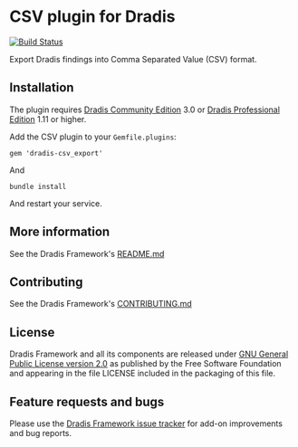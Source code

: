 # CSV plugin for Dradis

[![Build Status](https://secure.travis-ci.org/dradis/dradis-csv_export.png?branch=master)](http://travis-ci.org/dradis/dradis-csv_export)

Export Dradis findings into Comma Separated Value (CSV) format.


## Installation

The plugin requires [Dradis Community Edition](http://dradisframework.org) 3.0 or [Dradis Professional Edition](http://securityroots.com/dradispro/) 1.11 or higher.

Add the CSV plugin to your `Gemfile.plugins`:

    gem 'dradis-csv_export'

And

    bundle install

And restart your service.


## More information

See the Dradis Framework's [README.md](https://github.com/dradis/dradisframework/blob/master/README.md)


## Contributing

See the Dradis Framework's [CONTRIBUTING.md](https://github.com/dradis/dradisframework/blob/master/CONTRIBUTING.md)


## License

Dradis Framework and all its components are released under [GNU General Public License version 2.0](http://www.gnu.org/licenses/old-licenses/gpl-2.0.html) as published by the Free Software Foundation and appearing in the file LICENSE included in the packaging of this file.


## Feature requests and bugs

Please use the [Dradis Framework issue tracker](https://github.com/dradis/dradis-ce/issues) for add-on improvements and bug reports.
